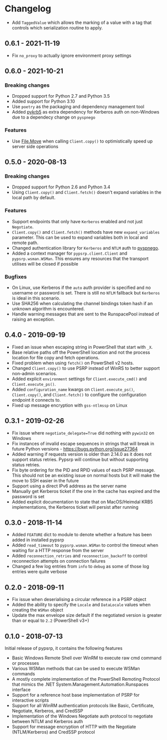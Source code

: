 # Changelog

* Add `TaggedValue` which allows the marking of a value with a tag that controls which serialization routine to apply.

## 0.6.1 - 2021-11-19

* Fix `no_proxy` to actually ignore environment proxy settings


## 0.6.0 - 2021-10-21

### Breaking changes

* Dropped support for Python 2.7 and Python 3.5
* Added support for Python 3.10
* Use `poetry` as the packaging and dependency management tool
* Added [pykrb5](https://github.com/jborean93/pykrb5) as extra dependency for Kerberos auth on non-Windows due to a dependecy change on `pyspnego`

### Features

* Use [File.Move](https://docs.microsoft.com/en-us/dotnet/api/system.io.file.move?view=net-5.0) when calling `Client.copy()` to optimistically speed up server side operations


## 0.5.0 - 2020-08-13

### Breaking changes

* Dropped support for Python 2.6 and Python 3.4
* Using `Client.copy()` and `Client.fetch()` doesn't expand variables in the local path by default.

### Features

* Support endpoints that only have `Kerberos` enabled and not just `Negotiate`.
* `Client.copy()` and `Client.fetch()` methods have new `expand_variables` parameter. This can be used to expand variables both in local and remote path.
* Changed authentication library for `Kerberos` and `NTLM` auth to [pyspnego](https://github.com/jborean93/pyspnego).
* Added a context manager for `pypsrp.client.Client` and `pypsrp.wsman.WSMan`. This ensures any resources that the transport utilises will be closed if possible

### Bugfixes

* On Linux, use Kerberos if the `auto` auth provider is specified and no username or password is set. There is still no `NTLM` fallback but `Kerberos` is ideal in this scenario.
* Use SHA256 when calculating the channel bindings token hash if an unknown algorithm is encountered.
* Handle warning messages that are sent to the RunspacePool instead of raising an exception.


## 0.4.0 - 2019-09-19

* Fixed an issue when escaping string in PowerShell that start with `_X`.
* Base relative paths off the PowerShell location and not the process location for file copy and fetch operations.
* Fixed problem when using `fetch()` on PowerShell v2 hosts.
* Changed `Client.copy()` to use PSRP instead of WinRS to better support non-admin scenarios.
* Added explicit `environment` settings for `Client.execute_cmd()` and `Client.execute_ps()`.
* Added `configuration_name` kwargs on `Client.execute_ps()`, `Client.copy()`, and `Client.fetch()` to configure the configuration endpoint it connects to.
* Fixed up message encryption with `gss-ntlmssp` on Linux


## 0.3.1 - 2019-02-26

* Fix issue where `negotiate_delegate=True` did nothing with `pywin32` on Windows
* Fix instances of invalid escape sequences in strings that will break in future Python versions - https://bugs.python.org/issue27364
* Added warning if requests version is older than 2.14.0 as it does not support status retries. Pypsrp will continue but without supporting status retries.
* Fix byte ordering for the PID and RPID values of each PSRP message. This should not be an existing issue on normal hosts but it will make the move to SSH easier in the future
* Support using a direct IPv6 address as the server name
* Manually get Kerberos ticket if the one in the cache has expired and the password is set
* Added explicit documentation to state that on MacOS/Heimdal KRB5 implementations, the Kerberos ticket will persist after running


## 0.3.0 - 2018-11-14

* Added `FEATURE` dict to module to denote whether a feature has been added in installed pypsrp
* Added `read_timeout` to `pypsrp.wsman.WSMan` to control the timeout when waiting for a HTTP response from the server
* Added `reconnection_retries` and `reconnection_backoff` to control reconnection attempts on connection failures
* Changed a few log entries from `info` to `debug` as some of those log entries were quite verbose


## 0.2.0 - 2018-09-11

* Fix issue when deserialising a circular reference in a PSRP object
* Added the ability to specify the `Locale` and `DataLocale` values when creating the `WSMan` object
* Update the max envelope size default if the negotiated version is greater than or equal to `2.2` (PowerShell v3+)


## 0.1.0 - 2018-07-13

Initial release of pypsrp, it contains the following features

* Basic Windows Remote Shell over WinRM to execute raw cmd command or processes
* Various WSMan methods that can be used to execute WSMan commands
* A mostly complete implementation of the PowerShell Remoting Protocol that mimics the .NET System.Management.Automation.Runspaces interface
* Support for a reference host base implementation of PSRP for interactive scripts
* Support for all WinRM authentication protocols like Basic, Certificate, Negotiate, Kerberos, and CredSSP
* Implementation of the Windows Negotiate auth protocol to negotiate between NTLM and Kerberos auth
* Support for message encryption of HTTP with the Negotiate (NTLM/Kerberos) and CredSSP protocol

